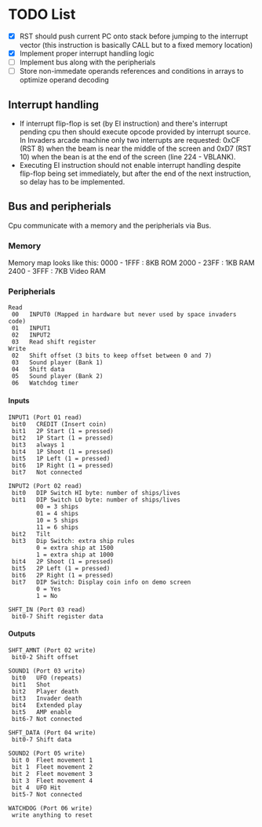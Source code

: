 # TODO List

- [x] RST should push current PC onto stack before jumping to the interrupt vector (this instruction is basically CALL but to a fixed memory location)
- [x] Implement proper interrupt handling logic
- [ ] Implement bus along with the peripherials
- [ ] Store non-immedate operands references and conditions in arrays to optimize operand decoding

## Interrupt handling

- If interrupt flip-flop is set (by EI instruction) and there's interrupt pending cpu then should execute opcode provided by interrupt source. In Invaders arcade machine only two interrupts are requested: 0xCF (RST 8) when the beam is near the middle of the screen and 0xD7 (RST 10) when the bean is at the end of the screen (line 224 - VBLANK). 
- Executing EI instruction should not enable interrupt handling despite flip-flop being set immediately, but after the end of the next instruction, so delay has to be implemented.

## Bus and peripherials

Cpu communicate with a memory and the peripherials via Bus.

### Memory

Memory map looks like this:
0000 - 1FFF : 8KB ROM
2000 - 23FF : 1KB RAM
2400 - 3FFF : 7KB Video RAM

### Peripherials

```
Read
 00   INPUT0 (Mapped in hardware but never used by space invaders code)
 01   INPUT1
 02   INPUT2
 03   Read shift register
Write
 02   Shift offset (3 bits to keep offset between 0 and 7)
 03   Sound player (Bank 1)
 04   Shift data
 05   Sound player (Bank 2)
 06   Watchdog timer
```

#### Inputs

```
INPUT1 (Port 01 read)
 bit0   CREDIT (Insert coin)
 bit1   2P Start (1 = pressed)
 bit2   1P Start (1 = pressed)
 bit3   always 1
 bit4   1P Shoot (1 = pressed)
 bit5   1P Left (1 = pressed)
 bit6   1P Right (1 = pressed)
 bit7   Not connected

INPUT2 (Port 02 read)
 bit0   DIP Switch HI byte: number of ships/lives
 bit1   DIP Switch LO byte: number of ships/lives
        00 = 3 ships
        01 = 4 ships
        10 = 5 ships
        11 = 6 ships
 bit2   Tilt
 bit3   Dip Switch: extra ship rules
        0 = extra ship at 1500
        1 = extra ship at 1000
 bit4   2P Shoot (1 = pressed)
 bit5   2P Left (1 = pressed)
 bit6   2P Right (1 = pressed)
 bit7   DIP Switch: Display coin info on demo screen
        0 = Yes
        1 = No

SHFT_IN (Port 03 read)
 bit0-7 Shift register data
```

#### Outputs

```
SHFT_AMNT (Port 02 write)
 bit0-2 Shift offset

SOUND1 (Port 03 write)
 bit0   UFO (repeats)
 bit1   Shot
 bit2   Player death
 bit3   Invader death
 bit4   Extended play
 bit5   AMP enable
 bit6-7 Not connected

SHFT_DATA (Port 04 write)
 bit0-7 Shift data

SOUND2 (Port 05 write)
 bit 0  Fleet movement 1
 bit 1  Fleet movement 2
 bit 2  Fleet movement 3
 bit 3  Fleet movement 4
 bit 4  UFO Hit
 bit5-7 Not connected

WATCHDOG (Port 06 write)
 write anything to reset
```